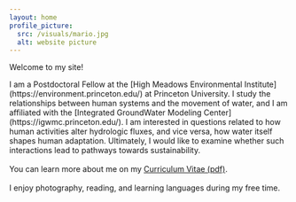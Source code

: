 ```yaml
---
layout: home
profile_picture:
  src: /visuals/mario.jpg
  alt: website picture
---
```


<p>
  Welcome to my site!
</p>
  I am a Postdoctoral Fellow at the [High Meadows Environmental Institute](https://environment.princeton.edu/) at Princeton University. I study the relationships between human systems and the movement of water, and I am affiliated with the [Integrated GroundWater Modeling Center](https://igwmc.princeton.edu/). I am interested in questions related to how human activities alter hydrologic fluxes, and vice versa, how water itself shapes human adaptation. Ultimately, I would like to examine whether such interactions lead to pathways towards sustainability.
  <br/><br/>
  You can learn more about me on my <a href="https://raw.githubusercontent.com/mariosorianojr/about/master/cv/Soriano_CV_06162022.pdf" target="_blank">Curriculum Vitae (pdf)</a>.
  <br/><br/>
  I enjoy photography, reading, and learning languages during my free time.
